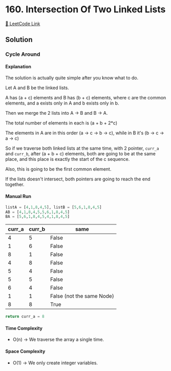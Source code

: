 # 160. Intersection Of Two Linked Lists

[🔗 LeetCode Link](https://leetcode.com/problems/intersection-of-two-linked-lists/description/)

## Solution

### Cycle Around

#### Explanation

The solution is actually quite simple after you know what to do.

Let A and B be the linked lists.

A has (a + c) elements and B has (b + c) elements,
where c are the common elements,
and a exists only in A and b exists only in b.

Then we merge the 2 lists into A -> B and B -> A.

The total number of elements in each is (a + b + 2*c)

The elements in A are in this order (a -> c -> b -> c),
while in B it's (b -> c -> a -> c)

So if we traverse both linked lists at the same time,
with 2 pointer, `curr_a` and `curr_b`,
after (a + b + c) elements,
both are going to be at the same place,
and this place is exactly the start of the c sequence.

Also, this is going to be the first common element.

If the lists doesn't intersect,
both pointers are going to reach the end together.

#### Manual Run

```python
listA = [4,1,8,4,5], listB = [5,6,1,8,4,5]
AB = [4,1,8,4,5,5,6,1,8,4,5]
BA = [5,6,1,8,4,5,4,1,8,4,5]
```

curr_a | curr_b | same
-- | -- | --
4 | 5 | False
1 | 6 | False
8 | 1 | False
4 | 8 | False
5 | 4 | False
5 | 5 | False
6 | 4 | False
1 | 1 | False (not the same Node)
8 | 8 | True

```python
return curr_a = 8
```

#### Time Complexity

- O(n) -> We traverse the array a single time.

#### Space Complexity

- O(1) -> We only create integer variables.

